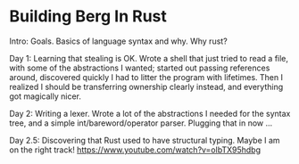 Building Berg In Rust
=====================

Intro: Goals. Basics of language syntax and why. Why rust?

Day 1: Learning that stealing is OK. Wrote a shell that just tried to read a file, with some of the abstractions I wanted; started out passing references around, discovered quickly I had to litter the program with lifetimes. Then I realized I should be transferring ownership clearly instead, and everything got magically nicer.

Day 2: Writing a lexer. Wrote a lot of the abstractions I needed for the syntax tree, and a simple int/bareword/operator parser. Plugging that in now ...

Day 2.5: Discovering that Rust used to have structural typing. Maybe I am on the right track! https://www.youtube.com/watch?v=olbTX95hdbg
